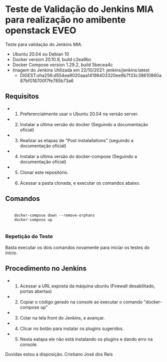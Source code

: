 # Teste de Validação do Jenkins MIA para realização no amibente openstack EVEO
Teste para validação do Jenkins MIA.
  - Ubuntu 20.04 ou Debian 10
  - Docker version 20.10.9, build c2ea9bc
  - Docker Compose version 1.29.2, build 5becea4c
  - Imagem do Jenkins Utilizada em 22/10/2021: jenkins/jenkins:latest
    - DIGEST:sha256:d554ea9020aaa14198403320ee9b7f33c38610860a87bf018700f7fe785b73a6

## Requisitos
 - 1) Preferencialmente usar o Ubuntu 20.04 na versão server.
 - 2) Instalar a última versão do docker (Seguindo a documentação oficial)
 - 3) Realizar as etapas de "Post instalallations" (seguindo a documentação oficial)
 - 4) Instalar a última versão do docker-compose (Seguindo a documentação oficial)
 - 5) Clonar este repositório.
 - 6) Acessar a pasta clonada, e executar os comandos abaixo.

## Comandos
<pre>
  <code>
    docker-compose down --remove-orphans
    docker-compose up
  </code>
</pre>

### Repetição do Teste
Basta executar os dois comandos novamente para iniciar os testes do início.

## Procedimento no Jenkins
 - 1) Acessar a URL exposta da máquina ubuntu (Firewall desabilitado, portas abertas)
 - 2) Copiar o código gerado na console ao executar o comando "docker-compose up"
 - 3) Colar na tela front do Jenkins, e avançar.
 - 4) Clicar no botão para instalar os plugins sugeridos.
 - 5) Nesta eatapa ele não está instalando os plugins e dando erro na console.

Duvidas estou a disposição.
Cristiano José dos Reis
